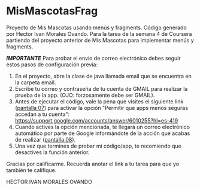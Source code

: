 # MisMascotasFrag
Proyecto de Mis Mascotas usando menús y fragments. 
Código generado por Hector Ivan Morales Ovando. 
Para la tarea de la semana 4 de Coursera partiendo del proyecto anterior de Mis Mascotas para implementar menús y fragments. 


***IMPORTANTE***
Para probar el envío de correo electrónico debes seguir estos pasos de configuración previa: 
1. En el proyecto, abre la clase de java llamada email que se encuentra en la carpeta email. 
2. Escribe tu correo y contraseña de tu cuenta de GMAIL para realizar la prueba de la app. (OJO: forzosamente debe ser GMAIL). 
3. Antes de ejecutar el código, vale la pena que visites el siguiente link ([pantalla 07](https://github.com/himo123/MisMascotasFrag/blob/master/07%20link%20apps%20menos%20seguras.jpg)) para activar la opción "Permitir que apps menos seguras accedan a tu cuenta": https://support.google.com/accounts/answer/6010255?hl=es-419
4. Cuando actives la opción mencionada, te llegará un correo electrónico automático por parte de Google informándote de la acción que acabas de realizar ([pantalla 08](https://github.com/himo123/MisMascotasFrag/blob/master/08%20acceso%20de%20apps%20menos%20seguras.jpg)). 
5. Una vez que termines de probar mi código/app, te recomiendo que desactives la función anterior. 


Gracias por calificarme.
Recuerda anotar el link a tu tarea para que yo también te califique.

HECTOR IVAN MORALES OVANDO
